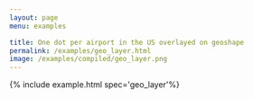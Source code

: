 ```yaml
---
layout: page
menu: examples

title: One dot per airport in the US overlayed on geoshape
permalink: /examples/geo_layer.html
image: /examples/compiled/geo_layer.png
---
```




{% include example.html spec='geo_layer'%}
